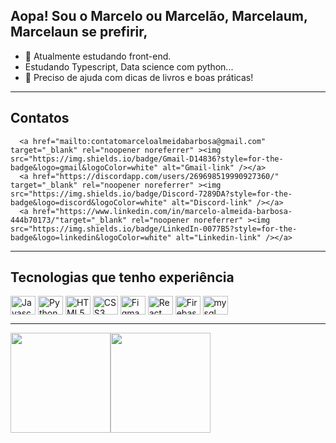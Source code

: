 ## Aopa! Sou o Marcelo ou Marcelão, Marcelaum, Marcelaun se prefirir,


- 🔭 Atualmente estudando front-end.
- Estudando Typescript, Data science com python...
- 🤔 Preciso de ajuda com dicas de livros e boas práticas! 

<hr>

## Contatos

<div>
  
      
      <a href="mailto:contatomarceloalmeidabarbosa@gmail.com" target="_blank" rel="noopener noreferrer" ><img src="https://img.shields.io/badge/Gmail-D14836?style=for-the-badge&logo=gmail&logoColor=white" alt="Gmail-link" /></a>
      <a href="https://discordapp.com/users/269698519990927360/" target="_blank" rel="noopener noreferrer" ><img src="https://img.shields.io/badge/Discord-7289DA?style=for-the-badge&logo=discord&logoColor=white" alt="Discord-link" /></a>
      <a href="https://www.linkedin.com/in/marcelo-almeida-barbosa-444b70173/"target="_blank" rel="noopener noreferrer" ><img src="https://img.shields.io/badge/LinkedIn-0077B5?style=for-the-badge&logo=linkedin&logoColor=white" alt="Linkedin-link" /></a>
</div>
<hr>

## Tecnologias que tenho experiência


<div style="display: inline_block">
  <img align="center" alt="Javascript" height="30" width="40" src="https://cdn.jsdelivr.net/gh/devicons/devicon/icons/javascript/javascript-original.svg" />
  <img align="center" alt="Python" height="30" width="40" src="https://cdn.jsdelivr.net/gh/devicons/devicon/icons/python/python-original.svg" />
  <img align="center" alt="HTML5" height="30" width="40" src="https://cdn.jsdelivr.net/gh/devicons/devicon/icons/html5/html5-original.svg" />
  <img align="center" alt="CSS3" height="30" width="40" src="https://cdn.jsdelivr.net/gh/devicons/devicon/icons/css3/css3-original.svg" />
  <img align="center" alt="Figma" height="30" width="40" src="https://cdn.jsdelivr.net/gh/devicons/devicon/icons/figma/figma-original.svg" />
  <img align="center" alt="React" height="30" width="40" src="https://cdn.jsdelivr.net/gh/devicons/devicon/icons/react/react-original.svg" />
  <img align="center" alt="Firebase" height="30" width="40" src="https://cdn.jsdelivr.net/gh/devicons/devicon/icons/firebase/firebase-plain.svg" />
  <img align="center" alt="mysql" height="30" width="40" src="https://cdn.jsdelivr.net/gh/devicons/devicon/icons/mysql/mysql-original.svg" />
</div>

<hr>

<div style="display: flex" >
  
 <img height="160em" src="https://github-readme-stats.vercel.app/api?username=Marcelaun&show_icons=true&bg_color=DEG,ddffd9,ecc8ae&text_color=030301&title_color=764134&icon_color=764134&border_radius=20px&border_color=2a1a1f" />
  
 <img height="160em" src="https://github-readme-stats.vercel.app/api/top-langs/?username=anuraghazra&layout=compact&text_color=030301&title_color=764134&bg_color=DEG,ddffd9,ecc8ae&border_radius=20px&border_color=2a1a1f" />

</div>



  
  
